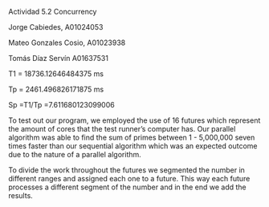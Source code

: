 Actividad 5.2 Concurrency

Jorge Cabiedes, A01024053

Mateo Gonzales Cosio, A01023938

Tomás Díaz Servín A01637531

T1 = 18736.12646484375 ms

Tp = 2461.496826171875 ms

Sp =T1/Tp =7.611680123099006 

To test out our program, we employed the use of 16 futures which represent the amount of cores that the test runner’s computer has. Our parallel algorithm was able to find the sum of primes between 1 - 5,000,000 seven times faster than our sequential algorithm which was an expected outcome due to the nature of a parallel algorithm.

To divide the work throughout the futures we segmented the number in different ranges and assigned each one to a future. This way each future processes a different segment of the number and in the end we add the results.
